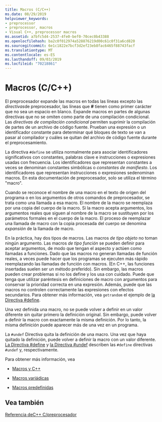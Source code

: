 ```yaml
---
title: Macros (C/C++)
ms.date: 08/29/2019
helpviewer_keywords:
- preprocessor
- preprocessor, macros
- Visual C++, preprocessor macros
ms.assetid: a7bfc5d4-2537-4fe0-bef0-70cec0b43388
ms.openlocfilehash: ba2c0f012974a528876219d00c61c0f31a6cd820
ms.sourcegitcommit: 6e1c1822e7bcf3d2ef23eb8fac6465f88743facf
ms.translationtype: MT
ms.contentlocale: es-ES
ms.lasthandoff: 09/03/2019
ms.locfileid: "70218861"
---
```

# <a name="macros-cc"></a>Macros (C/C++)

El preprocesador expande las macros en todas las líneas excepto las *directivas*de preprocesador, las líneas que **#** tienen como primer carácter que no sea un espacio en blanco. Expande macros en partes de algunas directivas que no se omiten como parte de una compilación condicional. Las *directivas de compilación condicional* permiten suprimir la compilación de partes de un archivo de código fuente. Prueban una expresión o un identificador constante para determinar qué bloques de texto se van a pasar al compilador y cuáles se quitan del archivo de código fuente durante el preprocesamiento.

La directiva `#define` se utiliza normalmente para asociar identificadores significativos con constantes, palabras clave e instrucciones o expresiones usadas con frecuencia. Los identificadores que representan constantes a veces se denominan constantes simbólicas o *constantes de manifiesto*. Los identificadores que representan instrucciones o expresiones sedenominan macros. En esta documentación de preprocesador, solo se utiliza el término "macro".

Cuando se reconoce el nombre de una macro en el texto de origen del programa o en los argumentos de otros comandos de preprocesador, se trata como una llamada a esa macro. El nombre de la macro se reemplaza por una copia del cuerpo de la macro. Si la macro acepta argumentos, los argumentos reales que siguen al nombre de la macro se sustituyen por los parámetros formales en el cuerpo de la macro. El proceso de reemplazar una llamada de macro con la copia procesada del cuerpo se denomina *expansión* de la llamada de macro.

En la práctica, hay dos tipos de macros. Las macros *de tipo objeto* no toman ningún argumento. Las macros *de tipo función* se pueden definir para aceptar argumentos, de modo que tengan el aspecto y actúen como llamadas a funciones. Dado que las macros no generan llamadas de función reales, a veces puede hacer que los programas se ejecuten más rápido reemplazando las llamadas de función con macros. (En C++, las funciones insertadas suelen ser un método preferido). Sin embargo, las macros pueden crear problemas si no los define y los usa con cuidado. Puede que tenga que utilizar paréntesis en definiciones de macro con argumentos para conservar la prioridad correcta en una expresión. Además, puede que las macros no controlen correctamente las expresiones con efectos secundarios. Para obtener más información, vea `getrandom` el ejemplo de [la Directiva #define](../preprocessor/hash-define-directive-c-cpp.md).

Una vez definida una macro, no se puede volver a definir en un valor diferente sin quitar primero la definición original. Sin embargo, puede volver a definir la macro con exactamente la misma definición. Por lo tanto, la misma definición puede aparecer más de una vez en un programa.

La `#undef` Directiva quita la definición de una macro. Una vez que haya quitado la definición, puede volver a definir la macro con un valor diferente. [La Directiva #define](../preprocessor/hash-define-directive-c-cpp.md) y [la Directiva #undef](../preprocessor/hash-undef-directive-c-cpp.md) describen las `#define` directivas `#undef` y, respectivamente.

Para obtener más información, vea

- [Macros y C++](../preprocessor/macros-and-cpp.md)

- [Macros variádicas](../preprocessor/variadic-macros.md)

- [Macros predefinidas](../preprocessor/predefined-macros.md)

## <a name="see-also"></a>Vea también

[Referencia deC++ C/preprocesador](../preprocessor/c-cpp-preprocessor-reference.md)
